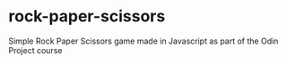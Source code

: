 # rock-paper-scissors
Simple Rock Paper Scissors game made in Javascript as part of the Odin Project course
